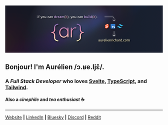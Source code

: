 [![banner][banner]][website]

## Bonjour! I'm Aurélien /ɔ.ʁe.ljɛ̃/.

### A _Full Stack Developer_ who loves [Svelte][svelte], [TypeScript][typescript], and [Tailwind][tailwind].

#### Also a _cinephile_ and _tea enthusiast_ ☕

---

[Website][website] **|** [LinkedIn][linkedin] **|** [Bluesky][bluesky] **|** [Discord][discord] **|** [Reddit][reddit]

[banner]: https://raw.githubusercontent.com/aurelienrichard/aurelienrichard/main/banner.png
[typescript]: https://www.typescriptlang.org
[svelte]: https://svelte.dev
[tailwind]: https://tailwindcss.com
[website]: https://aurelienrichard.com
[linkedin]: https://www.linkedin.com/in/aurelienrichard
[bluesky]: https://bsky.app/profile/aurelienrichard.com
[discord]: https://discord.gg/kEZkg3rkga
[reddit]: https://www.reddit.com/user/aurelienrichard
